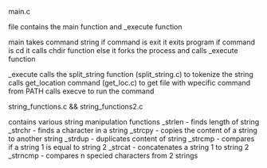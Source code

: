 main.c

file contains the main function and _execute function

main 
takes command string
if command is exit it exits program
if command is cd it calls chdir function
else it forks the process and calls _execute function

_execute
calls the split_string function (split_string.c) to tokenize the string
calls get_location command (get_loc.c) to get file with wpecific command from PATH
calls execve to run the command

string_functions.c && string_functions2.c

contains various string manipulation functions
_strlen - finds length of string
_strchr - finds a character in a string
_strcpy - copies the content of a string to another string
_strdup - duplicates content of string
_strcmp - compares if a string 1 is equal to string 2
_strcat - concatenates a string 1 to string 2
_strncmp - compares n specied characters from 2 strings
